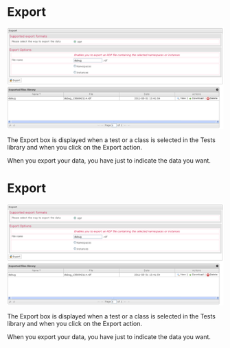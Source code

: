 <!--
author:
    - 'Jérôme Bogaerts'
created_at: '2012-04-12 17:18:48'
updated_at: '2013-03-13 13:39:20'
tags:
    - 'Manage Tests'
-->

Export
======

![](../resources/tests-export.png)

The Export box is displayed when a test or a class is selected in the Tests library and when you click on the Export action.

When you export your data, you have just to indicate the data you want.

Export
======

![](../resources/tests-export.png)

The Export box is displayed when a test or a class is selected in the Tests library and when you click on the Export action.

When you export your data, you have just to indicate the data you want.


